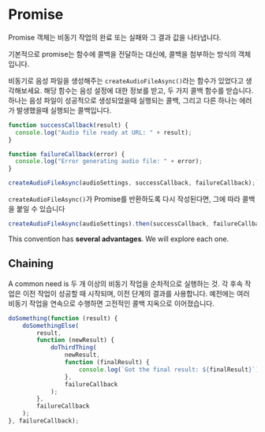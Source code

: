 # Promise

Promise 객체는 비동기 작업의 완료 또는 실패와 그 결과 값을 나타냅니다.

기본적으로 promise는 함수에 콜백을 전달하는 대신에, 콜백을 첨부하는 방식의 객체입니다.

비동기로 음성 파일을 생성해주는 `createAudioFileAsync()`라는 함수가 있었다고 생각해보세요. 해당 함수는 음성 설정에 대한 정보를 받고, 두 가지 콜백 함수를 받습니다. 하나는 음성 파일이 성공적으로 생성되었을때 실행되는 콜백, 그리고 다른 하나는 에러가 발생했을때 실행되는 콜백입니다.

````js
function successCallback(result) {
  console.log("Audio file ready at URL: " + result);
}

function failureCallback(error) {
  console.log("Error generating audio file: " + error);
}

createAudioFileAsync(audioSettings, successCallback, failureCallback);```
````

`createAudioFileAsync()`가 Promise를 반환하도록 다시 작성된다면, 그에 따라 콜백을 붙일 수 있습니다

```js
createAudioFileAsync(audioSettings).then(successCallback, failureCallback);
```

This convention has **several advantages**. We will explore each one.

## Chaining

A common need is 두 개 이상의 비동기 작업을 순차적으로 실행하는 것. 각 후속 작업은 이전 작업이 성공할 때 시작되며, 이전 단계의 결과를 사용합니다. 예전에는 여러 비동기 작업을 연속으로 수행하면 고전적인 콜백 지옥으로 이어졌습니다.

```js
doSomething(function (result) {
    doSomethingElse(
        result,
        function (newResult) {
            doThirdThing(
                newResult,
                function (finalResult) {
                    console.log(`Got the final result: ${finalResult}`);
                },
                failureCallback
            );
        },
        failureCallback
    );
}, failureCallback);
```
